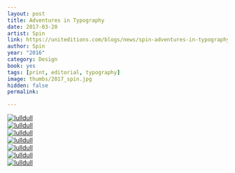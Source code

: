 ```yaml
---
layout: post
title: Adventures in Typography
date: 2017-03-20
artist: Spin
link: https://uniteditions.com/blogs/news/spin-adventures-in-typography-issue-001
author: Spin
year: "2016"
category: Design
book: yes
tags: [print, editorial, typography]
image: thumbs/2017_spin.jpg
hidden: false
permalink:

---
```



<div class="post_image">
	<a href="{{ site.baseurl }}/images/posts/2017_spin/001.jpg" target="_blank">
	<img src="{{ site.baseurl }}/images/posts/2017_spin/001.jpg" alt="lulldull"></a>
</div>

<div class="post_image">
	<a href="{{ site.baseurl }}/images/posts/2017_spin/002.jpg" target="_blank">
	<img src="{{ site.baseurl }}/images/posts/2017_spin/002.jpg" alt="lulldull"></a>
</div>

<div class="post_image">
	<a href="{{ site.baseurl }}/images/posts/2017_spin/003.jpg" target="_blank">
	<img src="{{ site.baseurl }}/images/posts/2017_spin/003.jpg" alt="lulldull"></a>
</div>

<div class="post_image">
	<a href="{{ site.baseurl }}/images/posts/2017_spin/004.jpg" target="_blank">
	<img src="{{ site.baseurl }}/images/posts/2017_spin/004.jpg" alt="lulldull"></a>
</div>

<div class="post_image">
	<a href="{{ site.baseurl }}/images/posts/2017_spin/005.jpg" target="_blank">
	<img src="{{ site.baseurl }}/images/posts/2017_spin/005.jpg" alt="lulldull"></a>
</div>

<div class="post_image">
	<a href="{{ site.baseurl }}/images/posts/2017_spin/006.jpg" target="_blank">
	<img src="{{ site.baseurl }}/images/posts/2017_spin/006.jpg" alt="lulldull"></a>
</div>

<div class="post_image">
	<a href="{{ site.baseurl }}/images/posts/2017_spin/007.jpg" target="_blank">
	<img src="{{ site.baseurl }}/images/posts/2017_spin/007.jpg" alt="lulldull"></a>
</div>



